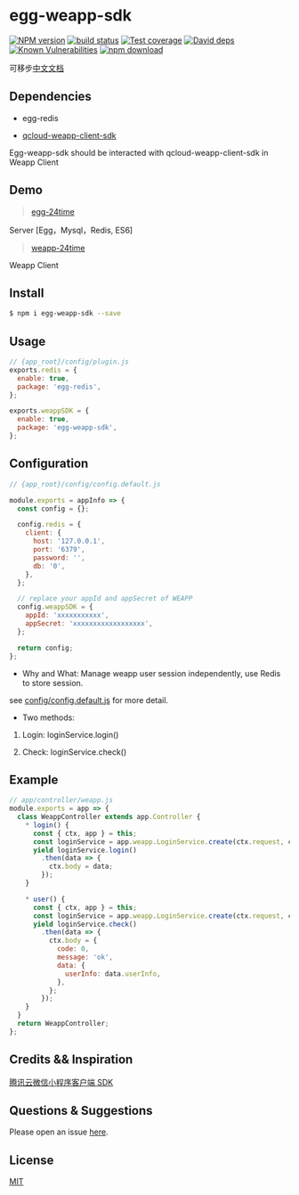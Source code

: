# egg-weapp-sdk

[![NPM version][npm-image]][npm-url]
[![build status][travis-image]][travis-url]
[![Test coverage][codecov-image]][codecov-url]
[![David deps][david-image]][david-url]
[![Known Vulnerabilities][snyk-image]][snyk-url]
[![npm download][download-image]][download-url]

[npm-image]: https://img.shields.io/npm/v/egg-weapp-sdk.svg?style=flat-square
[npm-url]: https://npmjs.org/package/egg-weapp-sdk
[travis-image]: https://img.shields.io/travis/eggjs/egg-weapp-sdk.svg?style=flat-square
[travis-url]: https://travis-ci.org/eggjs/egg-weapp-sdk
[codecov-image]: https://img.shields.io/codecov/c/github/eggjs/egg-weapp-sdk.svg?style=flat-square
[codecov-url]: https://codecov.io/github/eggjs/egg-weapp-sdk?branch=master
[david-image]: https://img.shields.io/david/eggjs/egg-weapp-sdk.svg?style=flat-square
[david-url]: https://david-dm.org/eggjs/egg-weapp-sdk
[snyk-image]: https://snyk.io/test/npm/egg-weapp-sdk/badge.svg?style=flat-square
[snyk-url]: https://snyk.io/test/npm/egg-weapp-sdk
[download-image]: https://img.shields.io/npm/dm/egg-weapp-sdk.svg?style=flat-square
[download-url]: https://npmjs.org/package/egg-weapp-sdk

可移步[中文文档](README.zh_CN.md)

## Dependencies

- egg-redis

- [qcloud-weapp-client-sdk](https://github.com/tencentyun/weapp-client-sdk)

 Egg-weapp-sdk should be interacted with qcloud-weapp-client-sdk in Weapp Client

## Demo

> [egg-24time](https://github.com/seasonstar/egg-24time)

Server [Egg，Mysql，Redis, ES6]

> [weapp-24time](https://github.com/seasonstar/weapp-24time)

Weapp Client


## Install

```bash
$ npm i egg-weapp-sdk --save
```

## Usage

```js
// {app_root}/config/plugin.js
exports.redis = {
  enable: true,
  package: 'egg-redis',
};

exports.weappSDK = {
  enable: true,
  package: 'egg-weapp-sdk',
};
```

## Configuration

```js
// {app_root}/config/config.default.js

module.exports = appInfo => {
  const config = {};

  config.redis = {
    client: {
      host: '127.0.0.1',
      port: '6379',
      password: '',
      db: '0',
    },
  };

  // replace your appId and appSecret of WEAPP
  config.weappSDK = {
    appId: 'xxxxxxxxxxx',
    appSecret: 'xxxxxxxxxxxxxxxxxx',
  };

  return config;
};
```

- Why and What: Manage weapp user session independently, use Redis to store session.

see [config/config.default.js](config/config.default.js) for more detail.

- Two methods:

1. Login:  loginService.login()

2. Check:  loginService.check()

## Example

<!-- example here -->

```js
// app/controller/weapp.js
module.exports = app => {
  class WeappController extends app.Controller {
    * login() {
      const { ctx, app } = this;
      const loginService = app.weapp.LoginService.create(ctx.request, ctx.response);
      yield loginService.login()
        .then(data => {
          ctx.body = data;
        });
    }

    * user() {
      const { ctx, app } = this;
      const loginService = app.weapp.LoginService.create(ctx.request, ctx.response);
      yield loginService.check()
        .then(data => {
          ctx.body = {
            code: 0,
            message: 'ok',
            data: {
              userInfo: data.userInfo,
            },
          };
        });
    }
  }
  return WeappController;
};
```

## Credits && Inspiration

[腾讯云微信小程序客户端 SDK](https://github.com/tencentyun/weapp-client-sdk)


## Questions & Suggestions

Please open an issue [here](https://github.com/eggjs/egg/issues).

## License

[MIT](LICENSE)
